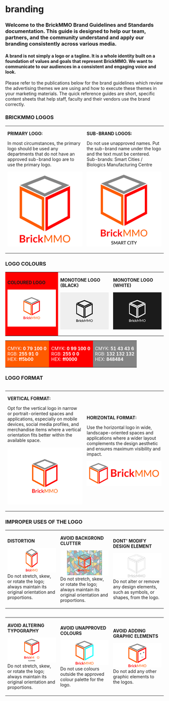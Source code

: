 # branding

<style>@import url("//readme.codeadam.ca/readme.css");</style>

### Welcome to the BrickMMO Brand Guidelines and Standards documentation. This guide is designed to help our team, partners, and the community understand and apply our branding consistently across various media.

#### A brand is not simply a logo or a tagline. It is a whole identity built on a foundation of values and goals that represent BrickMMO. We want to communicate to our audiences in a consistent and engaging voice and look.

Please refer to the publications below for the brand guidelines which review the advertising themes we are using and how to execute these themes in your marketing materials. The quick reference guides are short, specific content sheets that help staff, faculty and their vendors use the brand correctly.
### BRICKMMO LOGOS
<table>
<tr>
<td width="50%">

**PRIMARY LOGO:**

In most circumstances, the primary logo should be used any departments that do not have an approved sub-brand logo are to use the primary logo.

![BrickMMO Logo](images/BrickMMO_Logo.png)

</td>
<td width="50%">

**SUB-BRAND LOGOS:**

Do not use unapproved names.
Put the sub-brand name under the logo and the text must be centered. 
Sub-brands: Smart Cities / Biologics Manufacturing Centre

![BrickMMO Logo Sub](images/BrickMMO_Logo_Sub.png)

</td>
</tr>
</table>

### LOGO COLOURS

<table>
<tr>
<td width="33.3%" style="background-color:red;">

**COLOURED LOGO**

![BrickMMO Logo Coloured](images/BrickMMO_Logo_Coloured.png)

</td>
<td width="33.3%">

**MONOTONE LOGO (BLACK)**

![BrickMMO Logo Black](images/BrickMMO_Logo_Black.png)

</td>
<td width="33.3%">

**MONOTONE LOGO (WHITE)**

![BrickMMO Logo White](images/BrickMMO_Logo_White.png)

</td>
</tr>
</table>

<table>
<tr>
<td width="33.3%" style="background-color:#ff5B00; color:#ffffff;">

CMYK: **0 79 100 0**  
RGB: **255 91 0**  
HEX: **ff5b00**

</td>
<td width="33.3%" style="background-color:#ff0000; color:#ffffff;">

CMYK: **0 99 100 0**  
RGB: **255 0 0**  
HEX: **ff0000**

</td>
<td width="33.3%" style="background-color:#848484; color:#ffffff;">

CMYK: **51 43 43 6**  
RGB: **132 132 132**  
HEX: **848484**

</td>
</tr>
</table>

<table>
<tr>

### LOGO FORMAT
<table>
<tr>
<td width="50%">

**VERTICAL FORMAT:**

Opt for the vertical logo in narrow or portrait-oriented spaces and applications, especially on mobile devices, social media profiles, and merchandise items where a vertical orientation fits better within the available space.

![BrickMMO Logo Coloured](images/BrickMMO_Logo_Coloured.png)

</td>
<td width="50%">

**HORIZONTAL FORMAT:**

Use the horizontal logo in wide, landscape-oriented spaces and applications where a wider layout complements the design aesthetic and ensures maximum visibility and impact.

![BrickMMO Logo Coloured](images/BrickMMO_Logo_Coloured_Horizontal.png)

</td>
</tr>
</table>

### IMPROPER USES OF THE LOGO

<table>
<tr>
<td width="33.3%">

**DISTORTION**

![Example Image](improper/distortion.png)
Do not stretch, skew, or rotate the logo; always maintain its original orientation and proportions.
</td>
<td width="33.3%">

**AVOID BACKGROND CLUTTER**

![Example Image](improper/background-clutter.png)
Do not stretch, skew, or rotate the logo; always maintain its original orientation and proportions.
</td>
<td width="33.3%">

**DONT' MODIFY DESIGN ELEMENT**

![Example Image](improper/modify-elements.png)
Do not alter or remove any design elements, such as symbols, or shapes, from the logo.
</td>
</tr>
</table>

<table>
<tr>

<table>
<tr>
<td width="33.3%">

**AVOID ALTERING TYPOGRAPHY**

![Example Image](improper/altering-typography.png)
Do not stretch, skew, or rotate the logo; always maintain its original orientation and proportions.
</td>
<td width="33.3%">

**AVOID UNAPPROVED COLOURS**

![Example Image](improper/unapproved-colours.png)
Do not use colours outside the approved colour palette for the logo.
</td>
<td width="33.3%">

**AVOID ADDING GRAPHIC ELEMENTS**

![Example Image](improper/adding-graphic-elements.png)
Do not add any other graphic elements to the logos.
</td>
</tr>
</table>

<table>
<tr>





